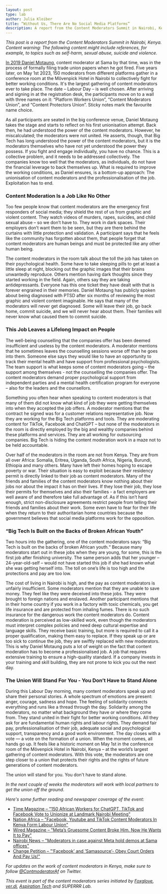 ```yaml
---
layout: post
type: lab
author: Julia Kloiber
title: “Without Us, There Are No Social Media Platforms”
description: A report from the Content Moderators Summit in Nairobi, Kenya
---
```


<p><i>This post is a report from the Content Moderators Summit in Nairobi, Kenya. Content warning: The following  content might include references, for example, to topics such as self-harm, sexual abuse, suicide and violence.</i></p>
<p>
<a href="https://time.com/6147458/facebook-africa-content-moderation-employee-treatment/">In 2019 Daniel Motaung</a>, content moderator at Sama by that time, was in the process of formally filing trade union papers when he got fired.
Five  years later, on May 1st 2023, 150 moderators from different platforms gather in a conference room at the Mövenpick Hotel in Nairobi to collectively fight for better working conditions. It's the largest gathering of content moderators ever to take place. The date – Labour Day – is well chosen. After arriving and signing in at the registration desk, the participants move on to a wall with three names on it: “Platform Workers Union”, “Content Moderators Union”, and “Content Protectors Union”. Sticky notes mark the favourite name choice.
</p>
<p>
As all participants are seated in the big conference venue, Daniel Motaung takes the stage and starts to reflect on his first unionisation attempt. Back then, he had understood the power of the content moderators. However, he miscalculated; the moderators were not united. He asserts, though, that Big Tech has long understood the power of the content moderators, but it is the moderators themselves who have not yet understood the power they possess. If you fight and engage individually, you have no chance. This is a collective problem, and it needs to be addressed collectively. The companies know too well that the moderators, as individuals, do not have the financial leverage to back themselves up. What is required to improve the working conditions, as Daniel ensures, is a bottom-up approach: The unionisation of content moderators and the professionalisation of the job. Exploitation has to end. 
</p>
<h3>Content Moderation Is a Job Like No Other</h3>
<p>
Too few people know that content moderators are the emergency first responders of social media; they shield the rest of us from graphic and violent content. They watch videos of murders, rapes, suicides, and child sexual abuse – so we don’t have to. They work in dark spaces. Their employers don’t want them to be seen, but they are there behind the curtains with little protection and validation. A participant says that he feels like the community has forgotten about them, that people forget that content moderators are human beings and must be protected like any other human being. 
</p>
<p>
The content moderators in the room talk about the toll the job has taken on their psychological health. Some have to take sleeping pills to get at least a little sleep at night, blocking out the graphic images that their brains unwantedly reproduce. Others mention having dark thoughts since they started working in the field. Again, others say they are taking antidepressants. Everyone has this one ticket they have dealt with that is forever engrained in their memories. Daniel Motaung has publicly spoken about being diagnosed with PTSD after six months of reviewing the most graphic and violent content imaginable. He says that many of the moderators will never get diagnosed. Some will leave their job, go back home, commit suicide, and we will never hear about them. Their families will never know what caused them to commit suicide. 
</p>
<h3>This Job Leaves a Lifelong Impact on People</h3>
<p>
The well-being counselling that the companies offer has been deemed insufficient and useless by the content moderators. A moderator mentions that he sometimes leaves the counselling sessions worse off than he goes into them. Someone else says they would like to have an opportunity to track their mental health and have support from professional psychologists. The team support is what keeps some of content moderators going – the support among themselves - not the counselling the companies offer. The content moderators demand proper psychological support from independent parties and a mental health certification program for everyone – also for the leaders and the counsellors.
</p>
<p>
Something you often hear when speaking to content moderators is that many of them did not know what kind of job they were getting themselves into when they accepted the job offers. A moderator mentions that the contract he signed was for a customer relations representative job. Now they are working for the Big Tech platforms and tools. They are moderating content for TikTok, Facebook and ChatGPT – but none of the moderators in the room is directly employed by the big and wealthy companies behind these platforms and services. They are all working for outsourcing companies. Big Tech is hiding the content moderation work in a maze not to be held accountable.
</p>
<p>
Over half of the moderators in the room are not from Kenya. They are from all over Africa: Somalia, Eritrea, Uganda, South Africa, Nigeria, Burundi, Ethiopia and many others. Many have left their homes hoping to escape poverty or war. Their situation is easy to exploit because their residency permit is directly linked to their job as content moderators. Many of the friends and families of the content moderators know nothing about their jobs nor about the impact it has on their lives. If they lose their job, they lose their permits for themselves and also their families - a fact employers are well aware of and therefore take full advantage of. As if this isn’t hard enough, strict non-disclosure agreements restrict people from telling their friends and families about their work. Some even have to fear for their life when they return to their authoritarian home countries because the government believes that social media platforms work for the opposition.
</p>
<h3>“Big Tech Is Built on the Backs of Broken African Youth”</h3>
<p>Two hours into the gathering, one of the content moderators says: “Big Tech is built on the backs of broken African youth.“ Because many moderators start out in these jobs when they are young, for some, this is the first job after finishing university. The same person adds that her younger – 24-year-old-self – would not have started this job if she had known what she was getting herself into. The toll on one’s life is too high and the protections and pay are too low.</p>

<p>The cost of living in Nairobi is high, and the pay as content moderators is unfairly insufficient. Some moderators mention that they are unable to save money. They feel like they were deceived into these jobs. They were brought to foreign nations and enslaved. Another participant mentions that in their home country if you work in a factory with toxic chemicals, you get life insurance and are protected from inhaling fumes. There is no such insurance for the dangerous work the content moderators do. Content moderation is perceived as low-skilled work, even though the moderators must interpret complex policies and need deep cultural expertise and language skills. They receive basic training, but more is required  to call it a proper qualification, making them easy to replace. If they speak up or are too sick to continue the job, they are swiftly replaced with new moderators. This is why Daniel Motaung puts a lot of weight on the fact that content moderation has to become a professionalised job. A job that requires extensive training to ensure a high-quality standard. If a company invests in your training and skill building, they are not prone to kick you out the next day.</p>

<h3>The Union Will Stand For You - You Don’t Have to Stand Alone</h3>
<p>During this Labour Day morning, many content moderators speak up and share their personal stories. A whole spectrum of emotions are present: anger, courage, sadness and hope. The feeling of solidarity connects everything and runs like a thread through the day. Solidarity among the moderators, no matter what background they have or where they come from. They stand united in their fight for better working conditions. All they ask for are fundamental human rights and labour rights. They demand fair pay, professionalisation of their job, adequate social and psychological support, transparency and a good work environment. The day closes with a vote  — a vote on the formation of a union. When the moment comes, all hands go up. It feels like a historic moment on May 1st in the conference room of the Mövenpick Hotel in Nairobi, Kenya – at the world’s largest gathering of content moderators. With this vote, the moderators are one step closer to a union that protects their rights and the rights of future generations of content moderators.</p>

<p>The union will stand for you. You don't have to stand alone.</p>
<p><i>In the next couple of weeks the moderators will work with local partners to get the union off the ground. 
  </p>
  <p>
  Here's some further reading and newspaper coverage of the event:</i><p>
<ul>
  <li><a href="https://time.com/6275995/chatgpt-facebook-african-workers-union/">Time Magazine – "150 African Workers for ChatGPT, TikTok and Facebook Vote to Unionize at Landmark Nairobi Meeting"</a></li>
  <li><a href="https://nation.africa/kenya/business/technology/facebook-youtube-and-tiktok-content-moderators-in-kenya-form-labour-union-4219046/">Nation Africa – "Facebook, Youtube and TikTok Content Moderators In Kenya Form Labour Union"</a></li>
  <li><a href="https://www.wired.com/story/meta-kenya-lawsuit-outsourcing-content-moderation/">Wired Magazine – "Meta’s Gruesome Content Broke Him. Now He Wants It to Pay"</a></li>
    <li><a href="https://nairobinews.nation.africa/moderators-in-case-against-meta-hold-demos-at-sama-offices/">Nairobi News – "Moderators in case against Meta hold demos at Sama offices"</a></li>
      <li><a href="https://www.change.org/p/facebook-and-sama-obey-court-orders-and-pay-us">Change Petition – "‘Facebook’ and ‘Samasource’- Obey Court Orders And Pay Us!"</a></li>
  </ul>
  
<p><i>For updates on the work of content moderators in Kenya, make sure to follow <a href="https://twitter.com/ContmoderatorAf/">@ContmoderatorAf</a> on Twitter.</i></p>
<p><i>This event is part of the content moderators series initiated by <a href="https://www.foxglove.org.uk/">Foxglove</a>, <a href="https://verdi.de/">ver.di</a>, <a href="https://aspirationtech.org/">Aspiration Tech</a> and SUPERRR Lab.</i></p>
